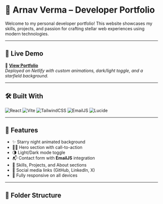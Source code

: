 # 🚀 Arnav Verma – Developer Portfolio

Welcome to my personal developer portfolio! This website showcases my skills, projects, and passion for crafting stellar web experiences using modern technologies.

---

## 🌌 Live Demo

🔗 **[View Portfolio](https://portfolio3016.netlify.app/)**  
_Deployed on Netlify with custom animations, dark/light toggle, and a starfield background._

---

## 🛠️ Built With

![React](https://img.shields.io/badge/React-18.2-blue?logo=react&logoColor=white)
![Vite](https://img.shields.io/badge/Vite-Fast--builds-purple?logo=vite)
![TailwindCSS](https://img.shields.io/badge/TailwindCSS-Utility--First-blue?logo=tailwindcss)
![EmailJS](https://img.shields.io/badge/EmailJS-Form--Handling-ff69b4)
![Lucide](https://img.shields.io/badge/Lucide--Icons-Clean--SVG-lightgrey)

---

## 🎨 Features

- ✨ Starry night animated background
- 👨‍💻 Hero section with call-to-action
- 🌗 Light/Dark mode toggle
- 📬 Contact form with **EmailJS** integration
- 🧠 Skills, Projects, and About sections
- 🔗 Social media links (GitHub, LinkedIn, X)
- 📱 Fully responsive on all devices

---

## 📂 Folder Structure

